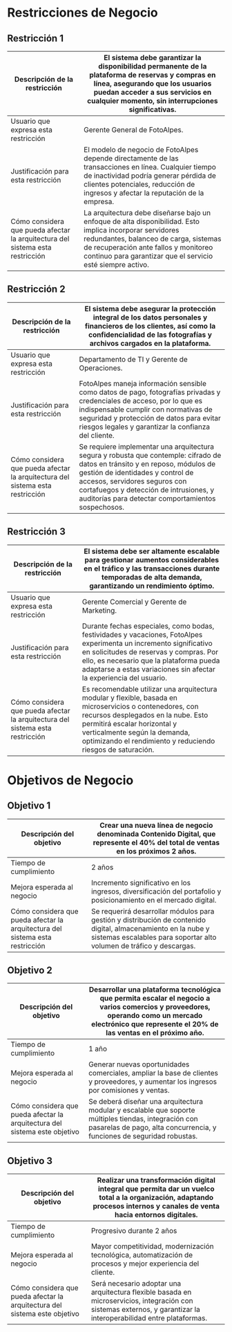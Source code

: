 # Restricciones de Negocio

## Restricción 1

| Descripción de la restricción                                                 | El sistema debe garantizar la disponibilidad permanente de la plataforma de reservas y compras en línea, asegurando que los usuarios puedan acceder a sus servicios en cualquier momento, sin interrupciones significativas.                             |
|-------------------------------------------------------------------------------|----------------------------------------------------------------------------------------------------------------------------------------------------------------------------------------------------------------------------------------------------------|
| Usuario que expresa esta restricción                                          | Gerente General de FotoAlpes.                                                                                                                                                                                                                            |
| Justificación para esta restricción                                           | El modelo de negocio de FotoAlpes depende directamente de las transacciones en línea. Cualquier tiempo de inactividad podría generar pérdida de clientes potenciales, reducción de ingresos y afectar la reputación de la empresa.                       |
| Cómo considera que pueda afectar la arquitectura del sistema esta restricción | La arquitectura debe diseñarse bajo un enfoque de alta disponibilidad. Esto implica incorporar servidores redundantes, balanceo de carga, sistemas de recuperación ante fallos y monitoreo continuo para garantizar que el servicio esté siempre activo. |

## Restricción 2

| Descripción de la restricción                                                 | El sistema debe asegurar la protección integral de los datos personales y financieros de los clientes, así como la confidencialidad de las fotografías y archivos cargados en la plataforma.                                                                                                      |
|-------------------------------------------------------------------------------|---------------------------------------------------------------------------------------------------------------------------------------------------------------------------------------------------------------------------------------------------------------------------------------------------|
| Usuario que expresa esta restricción                                          | Departamento de TI y Gerente de Operaciones.                                                                                                                                                                                                                                                      |
| Justificación para esta restricción                                           | FotoAlpes maneja información sensible como datos de pago, fotografías privadas y credenciales de acceso, por lo que es indispensable cumplir con normativas de seguridad y protección de datos para evitar riesgos legales y garantizar la confianza del cliente.                                 |
| Cómo considera que pueda afectar la arquitectura del sistema esta restricción | Se requiere implementar una arquitectura segura y robusta que contemple: cifrado de datos en tránsito y en reposo, módulos de gestión de identidades y control de accesos, servidores seguros con cortafuegos y detección de intrusiones, y auditorías para detectar comportamientos sospechosos. |

## Restricción 3

| Descripción de la restricción                                                 | El sistema debe ser altamente escalable para gestionar aumentos considerables en el tráfico y las transacciones durante temporadas de alta demanda, garantizando un rendimiento óptimo.                                                                                        |
|-------------------------------------------------------------------------------|--------------------------------------------------------------------------------------------------------------------------------------------------------------------------------------------------------------------------------------------------------------------------------|
| Usuario que expresa esta restricción                                          | Gerente Comercial y Gerente de Marketing.                                                                                                                                                                                                                                      |
| Justificación para esta restricción                                           | Durante fechas especiales, como bodas, festividades y vacaciones, FotoAlpes experimenta un incremento significativo en solicitudes de reservas y compras. Por ello, es necesario que la plataforma pueda adaptarse a estas variaciones sin afectar la experiencia del usuario. |
| Cómo considera que pueda afectar la arquitectura del sistema esta restricción | Es recomendable utilizar una arquitectura modular y flexible, basada en microservicios o contenedores, con recursos desplegados en la nube. Esto permitirá escalar horizontal y verticalmente según la demanda, optimizando el rendimiento y reduciendo riesgos de saturación. |

# Objetivos de Negocio

## Objetivo 1

| Descripción del objetivo                                                      | Crear una nueva línea de negocio denominada **Contenido Digital**, que represente el 40% del total de ventas en los próximos 2 años.                                                  |
|-------------------------------------------------------------------------------|---------------------------------------------------------------------------------------------------------------------------------------------------------------------------------------|
| Tiempo de cumplimiento                                                        | 2 años                                                                                                                                                                                |
| Mejora esperada al negocio                                                    | Incremento significativo en los ingresos, diversificación del portafolio y posicionamiento en el mercado digital.                                                                     |
| Cómo considera que pueda afectar la arquitectura del sistema esta restricción | Se requerirá desarrollar módulos para gestión y distribución de contenido digital, almacenamiento en la nube y sistemas escalables para soportar alto volumen de tráfico y descargas. |

## Objetivo 2

| Descripción del objetivo                                                   | Desarrollar una plataforma tecnológica que permita escalar el negocio a varios comercios y proveedores, operando como un mercado electrónico que represente el 20% de las ventas en el próximo año. |
|----------------------------------------------------------------------------|-----------------------------------------------------------------------------------------------------------------------------------------------------------------------------------------------------|
| Tiempo de cumplimiento                                                     | 1 año                                                                                                                                                                                               |
| Mejora esperada al negocio                                                 | Generar nuevas oportunidades comerciales, ampliar la base de clientes y proveedores, y aumentar los ingresos por comisiones y ventas.                                                               |
| Cómo considera que pueda afectar la arquitectura del sistema este objetivo | Se deberá diseñar una arquitectura modular y escalable que soporte múltiples tiendas, integración con pasarelas de pago, alta concurrencia, y funciones de seguridad robustas.                      |

## Objetivo 3

| Descripción del objetivo                                                   | Realizar una transformación digital integral que permita dar un vuelco total a la organización, adaptando procesos internos y canales de venta hacia entornos digitales. |
|----------------------------------------------------------------------------|--------------------------------------------------------------------------------------------------------------------------------------------------------------------------|
| Tiempo de cumplimiento                                                     | Progresivo durante 2 años                                                                                                                                                |
| Mejora esperada al negocio                                                 | Mayor competitividad, modernización tecnológica, automatización de procesos y mejor experiencia del cliente.                                                             |
| Cómo considera que pueda afectar la arquitectura del sistema este objetivo | Será necesario adoptar una arquitectura flexible basada en microservicios, integración con sistemas externos, y garantizar la interoperabilidad entre plataformas.       |
